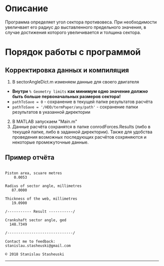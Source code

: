 # Описание
Программа определяет угол сектора противовеса. При необходимости увеличвает его радиус до выставленного предельного значения, в случае достижения которого увеличивается и толщина сектора.

# Порядок работы с программой
## Корректировка данных и компиляция
1) В sectorAngleDict.m изменяем данные для своего двигателя
- **Внутри** `% Geometry limits`
**как минимум одно значение _должно_ быть больше первоначальных размеров сектора!**
- `pathToSave = 0` - сохранение в текущей папке результатов расчёта
- `pathToSave = '/HDD/termPaper/any/path'` - сохранение папки результатов в указанной директории
2) В MATLAB запускаем "Main.m"
3) Данные расчёта сохранятся в папке conrodForces.Results (либо в текущей папке, либо в заданной директории). Также для удобства проведения возможных последующих расчётов сохряняются и некоторые промежуточные данные.

## Пример отчёта
<pre><code>
Piston area, scuare metres
    0.0053

Radius of sector angle, millimetres
   87.0000

Thickness of the web, millimetres
   19.0900

/----------- Result -----------/
 
Crankshaft sector angle, ged
  148.7349

/------------------------------/
 
Contact me to feedback:
stanislau.stasheuski@gmail.com
 
© 2018 Stanislau Stasheuski
</code></pre>
---

